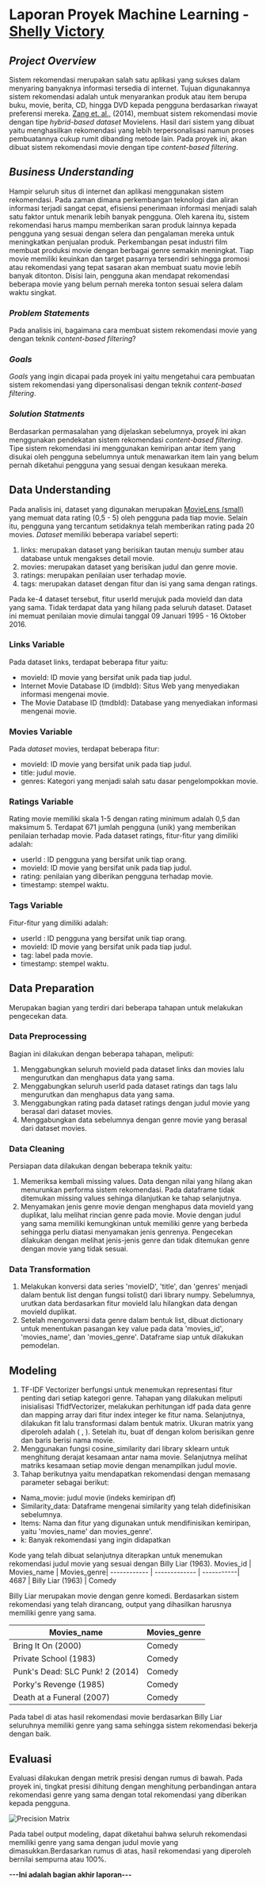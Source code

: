 # Laporan Proyek Machine Learning - [Shelly Victory](https://www.linkedin.com/in/shellyvictory/)

## *Project Overview*
Sistem rekomendasi merupakan salah satu aplikasi yang sukses dalam menyaring banyaknya informasi tersedia di internet. Tujuan digunakannya sistem rekomendasi adalah untuk menyarankan produk atau item berupa buku, movie, berita, CD, hingga DVD kepada pengguna berdasarkan riwayat preferensi mereka. [Zang et. al.,](https://www.sciencedirect.com/science/article/abs/pii/S1045926X14000901) (2014), membuat sistem rekomendasi movie dengan tipe *hybrid-based dataset* Movielens. Hasil dari sistem yang dibuat yaitu menghasilkan rekomendasi yang lebih terpersonalisasi namun proses pembuatannya cukup rumit dibanding metode lain. Pada proyek ini, akan dibuat sistem rekomendasi movie dengan tipe *content-based filtering*.

## *Business Understanding*
Hampir seluruh situs di internet dan aplikasi menggunakan sistem rekomendasi. Pada zaman dimana perkembangan teknologi dan aliran informasi terjadi sangat cepat, efisiensi penerimaan informasi menjadi salah satu faktor untuk menarik lebih banyak pengguna. Oleh karena itu, sistem rekomendasi harus mampu memberikan saran produk lainnya kepada pengguna yang sesuai dengan selera dan pengalaman mereka untuk meningkatkan penjualan produk.
Perkembangan pesat industri film membuat produksi movie dengan berbagai genre semakin meningkat. Tiap movie memiliki keuinkan dan target pasarnya tersendiri sehingga promosi atau rekomendasi yang tepat sasaran akan membuat suatu movie lebih banyak ditonton. Disisi lain, pengguna akan mendapat rekomendasi beberapa movie yang belum pernah mereka tonton sesuai selera dalam waktu singkat.

### *Problem Statements*
Pada analisis ini, bagaimana cara membuat sistem rekomendasi movie yang dengan teknik *content-based filtering*?

### *Goals*
*Goals* yang ingin dicapai pada proyek ini yaitu mengetahui cara pembuatan sistem rekomendasi yang dipersonalisasi dengan teknik *content-based filtering*.

### *Solution Statments*
Berdasarkan permasalahan yang dijelaskan sebelumnya, proyek ini akan menggunakan pendekatan sistem rekomendasi *content-based filtering*. Tipe sistem rekomendasi ini menggunakan kemiripan antar item yang disukai oleh pengguna sebelumnya untuk menawarkan item lain yang belum pernah diketahui pengguna yang sesuai dengan kesukaan mereka.

## Data Understanding
Pada analisis ini, dataset yang digunakan merupakan [MovieLens (small)](https://www.kaggle.com/sengzhaotoo/movielens-small) yang memuat data rating (0,5 - 5) oleh pengguna pada tiap movie. Selain itu, pengguna yang tercantum setidaknya telah memberikan rating pada 20 movies. *Dataset* memiliki beberapa variabel seperti:

1. links: merupakan dataset yang berisikan tautan menuju sumber atau database untuk mengakses detail movie.
2. movies: merupakan dataset yang berisikan judul dan genre movie.
3. ratings: merupakan penilaian user terhadap movie.
4. tags: merupakan dataset dengan fitur dan isi yang sama dengan ratings.

Pada ke-4 dataset tersebut, fitur userId merujuk pada movieId dan data yang sama. Tidak terdapat data yang hilang pada seluruh dataset. Dataset ini memuat penilaian movie dimulai tanggal 09 Januari 1995 - 16 Oktober 2016.

### Links Variable
Pada dataset links, terdapat beberapa fitur yaitu:

- movieId: ID movie yang bersifat unik pada tiap judul.
- Internet Movie Database ID (imdbId): Situs Web yang menyediakan informasi mengenai movie.
- The Movie Database ID (tmdbId): Database yang menyediakan informasi mengenai movie.

### Movies Variable
Pada *dataset* movies, terdapat beberapa fitur:

- movieId: ID movie yang bersifat unik pada tiap judul.
- title: judul movie.
- genres: Kategori yang menjadi salah satu dasar pengelompokkan movie.

### Ratings Variable
Rating movie memiliki skala 1-5 dengan rating minimum adalah 0,5 dan maksimum 5. Terdapat 671 jumlah pengguna (unik) yang memberikan penilaian terhadap movie. Pada dataset ratings, fitur-fitur yang dimiliki adalah:

- userId : ID pengguna yang bersifat unik tiap orang.
- movieId: ID movie yang bersifat unik pada tiap judul.
- rating: penilaian yang diberikan pengguna terhadap movie.
- timestamp: stempel waktu.

### Tags Variable
Fitur-fitur yang dimiliki adalah:
- userId : ID pengguna yang bersifat unik tiap orang.
- movieId: ID movie yang bersifat unik pada tiap judul.
- tag: label pada movie.
- timestamp: stempel waktu.



## Data Preparation
Merupakan bagian yang terdiri dari beberapa tahapan untuk melakukan pengecekan data.


### Data Preprocessing
Bagian ini dilakukan dengan beberapa tahapan, meliputi:

1. Menggabungkan seluruh movieId pada dataset links dan movies lalu mengurutkan dan menghapus data yang sama.
2. Menggabungkan seluruh userId pada dataset ratings dan tags lalu mengurutkan dan menghapus data yang sama.
3. Menggabungkan rating pada dataset ratings dengan judul movie yang berasal dari dataset movies.
4. Menggabungkan data sebelumnya dengan genre movie yang berasal dari dataset movies.

### Data Cleaning
Persiapan data dilakukan dengan beberapa teknik yaitu:
1. Memeriksa kembali missing values. Data dengan nilai yang hilang akan menurunkan performa sistem rekomendasi. Pada dataframe tidak ditemukan missing values sehinga dilanjutkan ke tahap selanjutnya.
2. Menyamakan jenis genre movie dengan menghapus data movieId yang duplikat, lalu melihat rincian genre pada movie. Movie dengan judul yang sama memiliki kemungkinan untuk memiliki genre yang berbeda sehingga perlu diatasi menyamakan jenis genrenya. Pengecekan dilakukan dengan melihat jenis-jenis genre dan tidak ditemukan genre dengan movie yang tidak sesuai.

### Data Transformation
1. Melakukan konversi data series 'movieID', 'title', dan 'genres' menjadi dalam bentuk list dengan fungsi tolist() dari library numpy. Sebelumnya, urutkan data berdasarkan fitur movieId lalu hilangkan data dengan movieId duplikat.
2. Setelah mengonversi data genre dalam bentuk list, dibuat dictionary untuk menentukan pasangan key value pada data 'movies_id', 'movies_name', dan 'movies_genre'. Dataframe siap untuk dilakukan pemodelan.

## Modeling
1. TF-IDF Vectorizer berfungsi untuk menemukan representasi fitur penting dari setiap kategori genre. Tahapan yang dilakukan meliputi inisialisasi TfidfVectorizer, melakukan perhitungan idf pada data genre dan mapping array dari fitur index integer ke fitur nama. Selanjutnya, dilakukan fit lalu transformasi dalam bentuk matrix. Ukuran matrix yang diperoleh adalah ( , ). Setelah itu, buat df dengan kolom berisikan genre dan baris berisi nama movie.
2. Menggunakan fungsi cosine_similarity dari library sklearn untuk menghitung derajat kesamaan antar nama movie. Selanjutnya melihat matriks kesamaan setiap movie dengan menampilkan judul movie. 
3. Tahap berikutnya yaitu mendapatkan rekomendasi dengan memasang parameter sebagai berikut:
- Nama_movie: judul movie (indeks kemiripan df)
- Similarity_data: Dataframe mengenai similarity yang telah didefinisikan sebelumnya.
- Items: Nama dan fitur yang digunakan untuk mendifinisikan kemiripan, yaitu 'movies_name' dan movies_genre'.
- k: Banyak rekomendasi yang ingin didapatkan

Kode yang telah dibuat selanjutnya diterapkan untuk menemukan rekomendasi judul movie yang sesuai dengan Billy Liar (1963).
 Movies_id | Movies_name | Movies_genre|
------------ | ------------- | -----------|
4687 |	Billy Liar (1963) | Comedy

Billy Liar merupakan movie dengan genre komedi. Berdasarkan sistem rekomendasi yang telah dirancang, output yang dihasilkan harusnya memiliki genre yang sama.

Movies_name |Movies_genre|	
------------ | ------------- | 
Bring It On (2000) |Comedy|
Private School (1983) |Comedy|
Punk's Dead: SLC Punk! 2 (2014) |Comedy|
Porky's Revenge (1985) |Comedy|
Death at a Funeral (2007)	|Comedy|

Pada tabel di atas hasil rekomendasi movie berdasarkan Billy Liar seluruhnya memiliki genre yang sama sehingga sistem rekomendasi bekerja dengan baik.

## Evaluasi
Evaluasi dilakukan dengan metrik presisi dengan rumus di bawah. Pada proyek ini, tingkat presisi dihitung dengan menghitung perbandingan antara rekomendasi genre yang sama dengan total rekomendasi yang diberikan kepada pengguna.

![Precision Matrix](https://miro.medium.com/max/552/1*5PvyyMvH5n42XICQrlXOzw.png)

Pada tabel output modeling, dapat diketahui bahwa seluruh rekomendasi memiliki genre yang sama dengan judul movie yang dimasukkan.Berdasarkan rumus di atas, hasil rekomendasi yang diperoleh bernilai sempurna atau 100%. 

**---Ini adalah bagian akhir laporan---**
